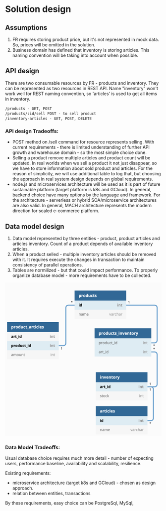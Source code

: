 # Solution design

## Assumptions

1. FR requires storing product price, but it's not represented in mock data. So, prices will be omitted in the solution.
2. Business domain has defined that inventory is storing articles. This naming convention will be taking into account when possible. 

## API design

There are two consumable resources by FR - products and inventory. They can be represented as two resources in REST API. Name "inventory" won't work well for REST naming convention, so 'articles' is used to get all items in inventory. 

```
/products - GET, POST
/products/:id/sell POST - to sell product
/inventory-articles - GET, POST, DELETE
```

### API design Tradeoffs:
- POST method on /sell command for resource represents selling. With current requirements - there is limited understanding of further API growth and warehouse domain - so the most simple choice done.
- Selling a product remove multiple articles and product count will be updated. In real worlds when we sell a product it not just disappear, so we have to store information about sold product and articles. For the reason of simplicity, we will use additional table to log that, but choosing the approach in real system design depends on global requirements.
- node.js and microservices architecture will be used as it is part of future sustainable platform (target platform is k8s and GCloud). In general, backend choice have many options by the language and framework. For the architecture - serverless or hybrid SOA/microservice architectures are also valid. In general, MACH architecture represents the modern direction for scaled e-commerce platform.

## Data model design

1. Data model represented by three entities - product, product articles and articles inventory. Count of a product depends of available inventory articles.
2. When a product selled - multiple inventory articles should be removed with it. It requires execute the changes in transaction to maintain consistency of parallel operations.
3. Tables are normilized - but that could impact performance. To properly organize database model - more requirements have to be collected.

![Data model diagram](https://github.com/spzm/warehouse/raw/main/docs/resources/db-schema.png)

### Data Model Tradeoffs:

Usual database choice requires much more detail - number of expecting users, performance baseline, availability and scalability, resilience. 

Existing requirements: 

- microservice architecture (target k8s and GCloud) - chosen as design approach.
- relation between entities, transactions

By these requirements, easy choice can be PostgreSql, MySql, 
